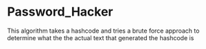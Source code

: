 # Password_Hacker
This algorithm takes a hashcode and tries a brute force approach to determine what the the actual text that generated the hashcode is
